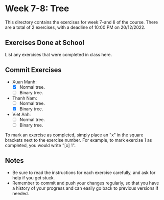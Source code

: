 # Week 7-8: Tree

This directory contains the exercises for week 7-and 8 of the course. There are a total of 2 exercises, with a deadline of 10:00 PM on 20/12/2022.

## Exercises Done at School

List any exercises that were completed in class here.

## Commit Exercises

- Xuan Manh:
  - [x] Normal tree.
  - [ ] Binary tree.
- Thanh Nam:
  - [ ] Normal tree.
  - [x] Binary tree.
- Viet Anh:
  - [ ] Normal tree.
  - [ ] Binary tree.

To mark an exercise as completed, simply place an "x" in the square brackets next to the exercise number. For example, to mark exercise 1 as completed, you would write "[x] 1".

## Notes

- Be sure to read the instructions for each exercise carefully, and ask for help if you get stuck.
- Remember to commit and push your changes regularly, so that you have a history of your progress and can easily go back to previous versions if needed.
